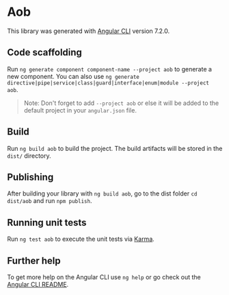 # Aob

This library was generated with [Angular CLI](https://github.com/angular/angular-cli) version 7.2.0.

## Code scaffolding

Run `ng generate component component-name --project aob` to generate a new component. You can also use `ng generate directive|pipe|service|class|guard|interface|enum|module --project aob`.
> Note: Don't forget to add `--project aob` or else it will be added to the default project in your `angular.json` file. 

## Build

Run `ng build aob` to build the project. The build artifacts will be stored in the `dist/` directory.

## Publishing

After building your library with `ng build aob`, go to the dist folder `cd dist/aob` and run `npm publish`.

## Running unit tests

Run `ng test aob` to execute the unit tests via [Karma](https://karma-runner.github.io).

## Further help

To get more help on the Angular CLI use `ng help` or go check out the [Angular CLI README](https://github.com/angular/angular-cli/blob/master/README.md).
